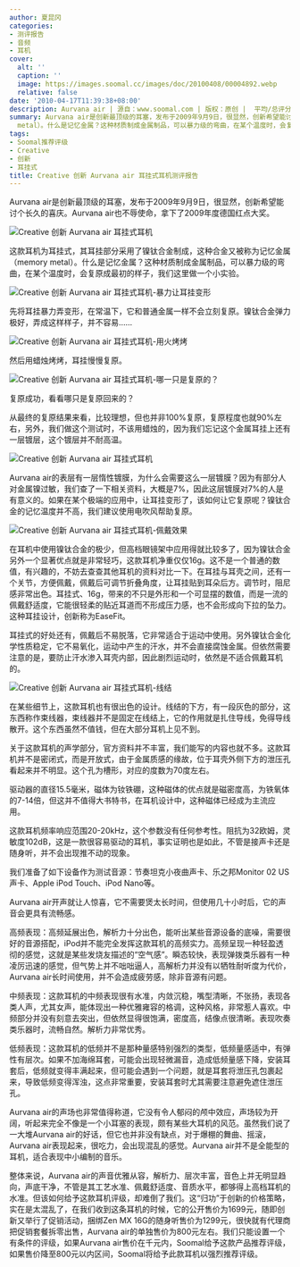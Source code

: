 ```yaml
---
author: 夏昆冈
categories:
- 测评报告
- 音频
- 耳机
cover:
  alt: ''
  caption: ''
  image: https://images.soomal.cc/images/doc/20100408/00004892.webp
  relative: false
date: '2010-04-17T11:39:38+08:00'
description: Aurvana air | 源自：www.soomal.com | 版权：原创 |  平均/总评分：09.23/1476
summary: Aurvana air是创新最顶级的耳塞，发布于2009年9月9日，很显然，创新希望能讨个长久的喜庆。Aurvana air也不辱使命，拿下了2009年度德国红点大奖。这款耳机为耳挂式，其耳挂部分采用了镍钛合金制成，这种合金又被称为记忆金属（memory
  metal）。什么是记忆金属？这种材质制成金属制品，可以暴力级的弯曲，在某个温度时，会复原成最初的样子……
tags:
- Soomal推荐评级
- Creative
- 创新
- 耳挂式
title: Creative 创新 Aurvana air 耳挂式耳机测评报告
---
```


Aurvana air是创新最顶级的耳塞，发布于2009年9月9日，很显然，创新希望能讨个长久的喜庆。Aurvana air也不辱使命，拿下了2009年度德国红点大奖。



![Creative 创新 Aurvana air 耳挂式耳机](https://images.soomal.cc/images/doc/20100408/00004892.webp)



这款耳机为耳挂式，其耳挂部分采用了镍钛合金制成，这种合金又被称为记忆金属（memory 
metal）。什么是记忆金属？这种材质制成金属制品，可以暴力级的弯曲，在某个温度时，会复原成最初的样子，我们这里做一个小实验。



![Creative 创新 Aurvana air 耳挂式耳机-暴力让耳挂变形](https://images.soomal.cc/images/doc/20100415/00005022.webp)



先将耳挂暴力弄变形，在常温下，它和普通金属一样不会立刻复原。镍钛合金弹力极好，弄成这样样子，并不容易……



![Creative 创新 Aurvana air 耳挂式耳机-用火烤烤](https://images.soomal.cc/images/doc/20100415/00005023.webp)



然后用蜡烛烤烤，耳挂慢慢复原。



![Creative 创新 Aurvana air 耳挂式耳机-哪一只是复原的？](https://images.soomal.cc/images/doc/20100415/00005024.webp)



复原成功，看看哪只是复原回来的？



从最终的复原结果来看，比较理想，但也并非100%复原，复原程度也就90%左右，另外，我们做这个测试时，不该用蜡烛的，因为我们忘记这个金属耳挂上还有一层镀层，这个镀层并不耐高温。



![Creative 创新 Aurvana air 耳挂式耳机](https://images.soomal.cc/images/doc/20100408/00004893.webp)



Aurvana air的表层有一层惰性镀膜，为什么会需要这么一层镀膜？因为有部分人对金属镍过敏，我们查了一下相关资料，大概是7%，因此这层镀膜对7%的人是有意义的。如果在某个极端的应用中，让耳挂变形了，该如何让它复原呢？镍钛合金的记忆温度并不高，我们建议使用电吹风帮助复原。



![Creative 创新 Aurvana air 耳挂式耳机-佩戴效果](https://images.soomal.cc/images/doc/20100408/00004896.webp)



在耳机中使用镍钛合金的极少，但高档眼镜架中应用得就比较多了，因为镍钛合金另外一个显著优点就是非常轻巧，这款耳机净重仅仅16g。这不是一个普通的数值，有兴趣的，不妨去查查其他耳机的资料对比一下。在耳挂与耳壳之间，还有一个关节，方便佩戴，佩戴后可调节折叠角度，让耳挂贴到耳朵后方。调节时，阻尼感非常出色。耳挂式、16g，带来的不只是外形和一个可显摆的数值，而是一流的佩戴舒适度，它能很轻柔的贴近耳道而不形成压力感，也不会形成向下拉的坠力。这种耳挂设计，创新称为EaseFit。



耳挂式的好处还有，佩戴后不易脱落，它非常适合于运动中使用。另外镍钛合金化学性质稳定，它不易氧化，运动中产生的汗水，并不会直接腐蚀金属。但依然需要注意的是，要防止汗水渗入耳壳内部，因此剧烈运动时，依然是不适合佩戴耳机的。



![Creative 创新 Aurvana air 耳挂式耳机-线结](https://images.soomal.cc/images/doc/20100408/00004894.webp)



在某些细节上，这款耳机也有很出色的设计。线结的下方，有一段灰色的部分，这东西称作束线器，束线器并不是固定在线结上，它的作用就是扎住导线，免得导线散开。这个东西虽然不值钱，但在大部分耳机上见不到。



关于这款耳机的声学部分，官方资料并不丰富，我们能写的内容也就不多。这款耳机并不是密闭式，而是开放式，由于金属质感的缘故，位于耳壳外侧下方的泄压孔看起来并不明显。这个孔为槽形，对应的度数为70度左右。



驱动器的直径15.5毫米，磁体为钕铁硼，这种磁体的优点就是磁密度高，为铁氧体的7-14倍，但这并不值得大书特书，在耳机设计中，这种磁体已经成为主流应用。



这款耳机频率响应范围20-20kHz，这个参数没有任何参考性。阻抗为32欧姆，灵敏度102dB，这是一款很容易驱动的耳机，事实证明也是如此，不管是接声卡还是随身听，并不会出现推不动的现象。



我们准备了如下设备作为测试音源：节奏坦克小夜曲声卡、乐之邦Monitor 02 US声卡、Apple iPod Touch、iPod Nano等。



Aurvana air开声就让人惊喜，它不需要煲太长时间，但使用几十小时后，它的声音会更具有流畅感。



高频表现：高频延展出色，解析力十分出色，能听出某些音源设备的底噪，需要很好的音源搭配，iPod并不能完全发挥这款耳机的高频实力。高频呈现一种轻盈透彻的感觉，这就是某些发烧友描述的“空气感”。瞬态较快，表现弹拨类乐器有一种凌厉迅速的感觉，但气势上并不咄咄逼人，高解析力并没有以牺牲耐听度为代价，Aurvana air长时间使用，并不会造成疲劳感，除非音源有问题。



中频表现：这款耳机的中频表现很有水准，内敛沉稳，嘴型清晰，不张扬，表现各类人声，尤其女声，能体现出一种优雅雍容的格调，这种风格，非常惹人喜欢。中频部分并没有刻意去突出，但依然显得很饱满，密度高，结像点很清晰。表现吹奏类乐器时，流畅自然。解析力非常优秀。



低频表现：这款耳机的低频并不是那种量感特别强烈的类型，低频量感适中，有弹性有层次。如果不加海绵耳套，可能会出现轻微漏音，造成低频量感下降，安装耳套后，低频就变得丰满起来，但可能会遇到一个问题，就是耳套将泄压孔包裹起来，导致低频变得浑浊，这点非常重要，安装耳套时尤其需要注意避免遮住泄压孔。



Aurvana air的声场也非常值得称道，它没有令人郁闷的颅中效应，声场较为开阔，听起来完全不像是一个小耳塞的表现，颇有某些大耳机的风范。虽然我们说了一大堆Aurvana air的好话，但它也并非没有缺点，对于爆棚的舞曲、摇滚，Aurvana air表现起来，很吃力，会出现混乱的感觉。Aurvana air并不是全能型的耳机，适合表现中小编制的音乐。



整体来说，Aurvana air的声音优雅从容，解析力、层次丰富，音色上并无明显趋向，声底干净，不管是其工艺水准、佩戴舒适度、音质水平，都够得上高档耳机的水准。但该如何给予这款耳机评级，却难倒了我们。这“归功”于创新的价格策略，实在是太混乱了，在我们收到这条耳机的时候，它的公开售价为1699元，随即创新又举行了促销活动，捆绑Zen MX 16G的随身听售价为1299元，很快就有代理商把促销套餐拆零出售，Aurvana air的单独售价为800元左右。我们只能设置一个有条件的评级，如果Aurvana air售价在千元内，Soomal给予这款产品推荐评级，如果售价降至800元以内区间，Soomal将给予此款耳机以强烈推荐评级。